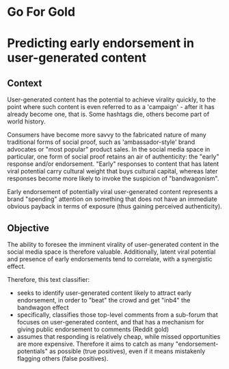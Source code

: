 Go For Gold
========
Predicting early endorsement in user-generated content
========

Context
---------

User-generated content has the potential to achieve virality quickly, to the point where such content is even referred to as a 'campaign' - after it has already become one, that is. Some hashtags die, others become part of world history. 

Consumers have become more savvy to the fabricated nature of many traditional forms of social proof, such as 'ambassador-style' brand advocates or "most popular" product sales. In the social media space in particular, one form of social proof retains an air of authenticity: the "early" response and/or endorsement. "Early" responses to content that has latent viral potential carry cultural weight that buys cultural capital, whereas later responses become more likely to invoke the suspicion of "bandwagonism". 

Early endorsement of potentially viral user-generated content represents a brand "spending" attention on something that does not have an immediate obvious payback in terms of exposure (thus gaining perceived authenticity).

Objective
---------
The ability to foresee the imminent virality of user-generated content in the social media space is therefore valuable. Additionally, latent viral potential and presence of early endorsements tend to correlate, with a synergistic effect.

Therefore, this text classifier:
* seeks to identify user-generated content likely to attract early endorsement, in order to "beat" the crowd and get "inb4" the bandwagon effect
* specifically, classifies those top-level comments from a sub-forum that focuses on user-generated content, and that has a mechanism for giving public endorsement to comments (Reddit gold)
* assumes that responding is relatively cheap, while missed opportunities are more expensive. Therefore it aims to catch as many "endorsement-potentials" as possible (true positives), even if it means mistakenly flagging others (false positives).

